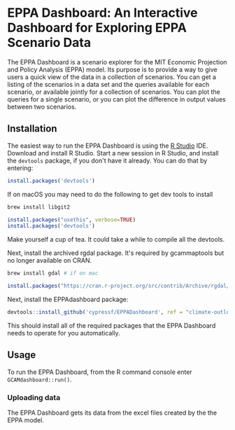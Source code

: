 # EPPA Dashboard: An Interactive Dashboard for Exploring EPPA Scenario Data

The EPPA Dashboard is a scenario explorer for the MIT Economic Projection and Policy Analysis (EPPA) model.  Its purpose is to
provide a way to give users a quick view of the data in a collection
of scenarios.  You can get a listing of the scenarios in a data set
and the queries available for each scenario, or available jointly for
a collection of scenarios.  You can plot the queries for a single
scenario, or you can plot the difference in output values between two scenarios.

## Installation

The easiest way to run the EPPA Dashboard is using the
[R Studio](https://www.rstudio.com/) IDE.  Download and install R
Studio.  Start a new session in R Studio, and install the `devtools`
package, if you don't have it already.  You can do that by entering:
```R
install.packages('devtools')
```

If on macOS you may need to do the following to get dev tools to install

```sh
brew install libgit2
```

```R
install.packages("usethis", verbose=TRUE)
install.packages('devtools')
```

Make yourself a cup of tea. It could take a while to compile all the devtools.

Next, install the archived rgdal package. It's required by gcammaptools but no longer available on CRAN.

```sh
brew install gdal # if on mac
```

```R
install.packages("https://cran.r-project.org/src/contrib/Archive/rgdal/rgdal_1.6-7.tar.gz", repos=NULL, type="source")
```

Next, install the EPPAdashboard
package:
```R
devtools::install_github('cypressf/EPPADashboard', ref = "climate-outlook-2023")
```
This should install all of the required packages that the EPPA
Dashboard needs to operate for you automatically.



## Usage

To run the EPPA Dashboard, from the R command console enter
`GCAMdashboard::run()`.

### Uploading data

The EPPA Dashboard gets its data from the excel files created by the the EPPA model.
